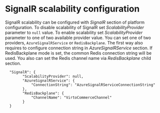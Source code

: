 # SignalR scalability configuration

SignalR scalability can be configured with *SignalR* section of platform configuration.
To disable scalability of SignalR set *ScalabilityProvider* parameter to ```null``` value.
To enable scalability set *ScalabilityProvider* parameter to one of two available provider value.
You can set one of two providers, ```AzureSignalRService``` or ```RedisBackplane```.
The first way also requires to configure connection string in *AzureSignalRService* section.
If RedisBackplane mode is set, the common Redis connection string will be used. You also can set the Redis channel name via *RedisBackplane* child section.

```
  "SignalR": {        
        "ScalabilityProvider": null,
        "AzureSignalRService": {              
            "ConnectionString": "AzureSignalRServiceConnectionString"                               
        },
        "RedisBackplane": {
            "ChannelName": "VirtoCommerceChannel"            
        }
  }
```
